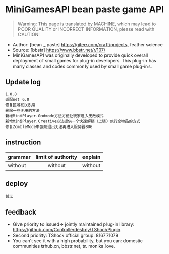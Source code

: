 # MiniGamesAPI bean paste game API

> Warning: This page is translated by MACHINE, which may lead to POOR QUALITY or INCORRECT INFORMATION, please read with CAUTION!

- Author: [bean _ paste] https://gitee.com/craft/projects, feather science
- Source: [bbstr] https://www.bbstr.net/r/107/
- MiniGamesAPI was originally developed to provide quick overall deployment of small games for plug-in developers. This plug-in has many classes and codes commonly used by small game plug-ins.

## Update log

```
1.0.8
适配net 6.0
修复区域相关BUG
删除一些无用的方法
新增MiniPlayer.Godmode方法方便让玩家进入无敌模式
新增MiniPlayer.Creative方法提供一个快速解锁（上锁）旅行全物品的方式
修复ZombleMode中强制退出无法再进入服务器BUG
```

## instruction

|grammar|limit of authority|explain|
| ----------------------------- |:---------:|:--------------------:|
|without|without|without|

## deploy

```
暂无
```
## feedback
- Give priority to issued-> jointly maintained plug-in library: https://github.com/Controllerdestiny/TShockPlugin.
- Second priority: TShock official group: 816771079
- You can't see it with a high probability, but you can: domestic communities trhub.cn, bbstr.net, tr. monika.love.